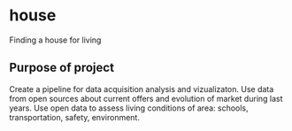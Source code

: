 # house

Finding a house for living

## Purpose of project 

Create a pipeline for data acquisition analysis and vizualizaton. Use data from open sources about current offers and evolution of market during last years. Use open data to assess living conditions of area: schools, transportation, safety, environment.

